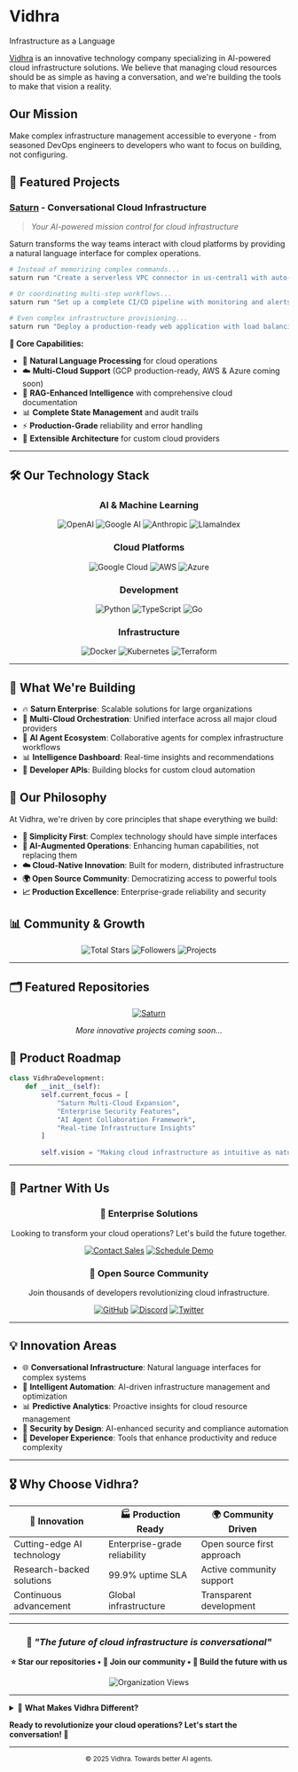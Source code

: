 # Vidhra
Infrastructure as a Language

[Vidhra](https://vidhra.com) is an innovative technology company specializing in AI-powered cloud infrastructure solutions. We believe that managing cloud resources should be as simple as having a conversation, and we're building the tools to make that vision a reality.

## Our Mission
Make complex infrastructure management accessible to everyone - from seasoned DevOps engineers to developers who want to focus on building, not configuring.

## 🚀 Featured Projects

### [Saturn](https://github.com/vidhra/Saturn) - Conversational Cloud Infrastructure
> *Your AI-powered mission control for cloud infrastructure*

Saturn transforms the way teams interact with cloud platforms by providing a natural language interface for complex operations.

```bash
# Instead of memorizing complex commands...
saturn run "Create a serverless VPC connector in us-central1 with auto-scaling"

# Or coordinating multi-step workflows...
saturn run "Set up a complete CI/CD pipeline with monitoring and alerts"

# Even complex infrastructure provisioning...
saturn run "Deploy a production-ready web application with load balancing"
```

**🔧 Core Capabilities:**
- 🤖 **Natural Language Processing** for cloud operations
- ☁️ **Multi-Cloud Support** (GCP production-ready, AWS & Azure coming soon)
- 🧠 **RAG-Enhanced Intelligence** with comprehensive cloud documentation
- 📊 **Complete State Management** and audit trails
- ⚡ **Production-Grade** reliability and error handling
- 🔧 **Extensible Architecture** for custom cloud providers

---

## 🛠️ Our Technology Stack

<div align="center">

### AI & Machine Learning
![OpenAI](https://img.shields.io/badge/OpenAI-412991?style=for-the-badge&logo=openai&logoColor=white)
![Google AI](https://img.shields.io/badge/Google_AI-4285F4?style=for-the-badge&logo=google&logoColor=white)
![Anthropic](https://img.shields.io/badge/Anthropic-191919?style=for-the-badge&logo=anthropic&logoColor=white)
![LlamaIndex](https://img.shields.io/badge/LlamaIndex-6366F1?style=for-the-badge&logoColor=white)

### Cloud Platforms
![Google Cloud](https://img.shields.io/badge/Google_Cloud-4285F4?style=for-the-badge&logo=google-cloud&logoColor=white)
![AWS](https://img.shields.io/badge/Amazon_AWS-FF9900?style=for-the-badge&logo=amazon-aws&logoColor=white)
![Azure](https://img.shields.io/badge/Microsoft_Azure-0089D0?style=for-the-badge&logo=microsoft-azure&logoColor=white)

### Development
![Python](https://img.shields.io/badge/Python-3776AB?style=for-the-badge&logo=python&logoColor=white)
![TypeScript](https://img.shields.io/badge/TypeScript-007ACC?style=for-the-badge&logo=typescript&logoColor=white)
![Go](https://img.shields.io/badge/Go-00ADD8?style=for-the-badge&logo=go&logoColor=white)

### Infrastructure
![Docker](https://img.shields.io/badge/Docker-2496ED?style=for-the-badge&logo=docker&logoColor=white)
![Kubernetes](https://img.shields.io/badge/Kubernetes-326CE5?style=for-the-badge&logo=kubernetes&logoColor=white)
![Terraform](https://img.shields.io/badge/Terraform-623CE4?style=for-the-badge&logo=terraform&logoColor=white)

</div>

---

## 🎯 What We're Building

- 🔥 **Saturn Enterprise**: Scalable solutions for large organizations
- 🌟 **Multi-Cloud Orchestration**: Unified interface across all major cloud providers
- 🚀 **AI Agent Ecosystem**: Collaborative agents for complex infrastructure workflows
- 📊 **Intelligence Dashboard**: Real-time insights and recommendations
- 🔧 **Developer APIs**: Building blocks for custom cloud automation

## 🌟 Our Philosophy

At Vidhra, we're driven by core principles that shape everything we build:

- **🎯 Simplicity First**: Complex technology should have simple interfaces
- **🤖 AI-Augmented Operations**: Enhancing human capabilities, not replacing them
- **☁️ Cloud-Native Innovation**: Built for modern, distributed infrastructure
- **🌍 Open Source Community**: Democratizing access to powerful tools
- **📈 Production Excellence**: Enterprise-grade reliability and security

## 📊 Community & Growth

<div align="center">
  <img src="https://img.shields.io/github/stars/vidhra?style=for-the-badge&logo=github&logoColor=white" alt="Total Stars"/>
  <img src="https://img.shields.io/github/followers/vidhra?style=for-the-badge&logo=github&logoColor=white" alt="Followers"/>
  <img src="https://img.shields.io/badge/Projects-5+-brightgreen?style=for-the-badge" alt="Projects"/>
</div>

---

## 🗂️ Featured Repositories

<div align="center">

[![Saturn](https://github-readme-stats.vercel.app/api/pin/?username=vidhra&repo=Saturn&theme=radical)](https://github.com/vidhra/Saturn)

*More innovative projects coming soon...*

</div>

## 🚀 Product Roadmap

```python
class VidhraDevelopment:
    def __init__(self):
        self.current_focus = [
            "Saturn Multi-Cloud Expansion",
            "Enterprise Security Features",
            "AI Agent Collaboration Framework",
            "Real-time Infrastructure Insights"
        ]
        
        self.vision = "Making cloud infrastructure as intuitive as natural conversation"
```

---

## 🤝 Partner With Us

<div align="center">

### 💼 Enterprise Solutions
Looking to transform your cloud operations? Let's build the future together.

[![Contact Sales](https://img.shields.io/badge/Contact_Sales-4285F4?style=for-the-badge&logo=google-cloud&logoColor=white)](mailto:sales@vidhra.ai)
[![Schedule Demo](https://img.shields.io/badge/Schedule_Demo-FF6B6B?style=for-the-badge&logo=calendar&logoColor=white)](https://calendly.com/vidhra-demo)

### 🌟 Open Source Community
Join thousands of developers revolutionizing cloud infrastructure.

[![GitHub](https://img.shields.io/badge/GitHub-100000?style=for-the-badge&logo=github&logoColor=white)](https://github.com/vidhra)
[![Discord](https://img.shields.io/badge/Discord-5865F2?style=for-the-badge&logo=discord&logoColor=white)](https://discord.gg/vidhra)
[![Twitter](https://img.shields.io/badge/Twitter-1DA1F2?style=for-the-badge&logo=twitter&logoColor=white)](https://twitter.com/vidhra_ai)

</div>

---

## 💡 Innovation Areas

- 🌐 **Conversational Infrastructure**: Natural language interfaces for complex systems
- 🤖 **Intelligent Automation**: AI-driven infrastructure management and optimization
- 📊 **Predictive Analytics**: Proactive insights for cloud resource management
- 🔐 **Security by Design**: AI-enhanced security and compliance automation
- 🎯 **Developer Experience**: Tools that enhance productivity and reduce complexity

---

## 🎖️ Why Choose Vidhra?

<div align="center">

| 🚀 **Innovation** | 🏭 **Production Ready** | 🌍 **Community Driven** |
|-------------------|-------------------------|--------------------------|
| Cutting-edge AI technology | Enterprise-grade reliability | Open source first approach |
| Research-backed solutions | 99.9% uptime SLA | Active community support |
| Continuous advancement | Global infrastructure | Transparent development |

</div>

---

<div align="center">

### 💭 *"The future of cloud infrastructure is conversational"*

**⭐ Star our repositories • 🤝 Join our community • 🚀 Build the future with us**

![Organization Views](https://komarev.com/ghpvc/?username=vidhra&color=brightgreen&style=for-the-badge&label=Profile+Views)

</div>

---

<details>
<summary>🎯 <strong>What Makes Vidhra Different?</strong></summary>

<br>

We're not just building tools - we're reimagining how humans interact with technology:

- **🎨 Human-Centric Design**: Every solution starts with understanding user needs
- **🔬 Research-Driven Innovation**: Backed by cutting-edge AI and cloud research
- **🌱 Sustainable Growth**: Building for long-term impact, not short-term gains
- **🤝 Partnership Philosophy**: Your success is our success
- **⚡ Rapid Innovation**: Fast iteration cycles with continuous improvement

</details>

**Ready to revolutionize your cloud operations? Let's start the conversation! 🚀**

---

<div align="center">
<sub>© 2025 Vidhra. Towards better AI agents.</sub>
</div>
